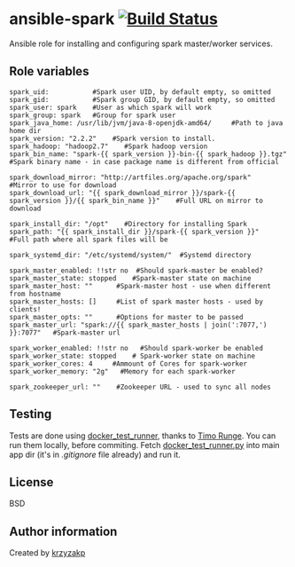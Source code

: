 ansible-spark [![Build Status](https://travis-ci.org/krzyzakp/ansible-spark.svg?branch=master)](https://travis-ci.org/krzyzakp/ansible-spark)
=========

Ansible role for installing and configuring spark master/worker services.


## Role variables
```
spark_uid:           #Spark user UID, by default empty, so omitted
spark_gid:           #Spark group GID, by default empty, so omitted
spark_user: spark    #User as which spark will work
spark_group: spark   #Group for spark user
spark_java_home: /usr/lib/jvm/java-8-openjdk-amd64/     #Path to java home dir
spark_version: "2.2.2"    #Spark version to install.
spark_hadoop: "hadoop2.7"    #Spark hadoop version
spark_bin_name: "spark-{{ spark_version }}-bin-{{ spark_hadoop }}.tgz"   #Spark binary name - in case package name is different from official

spark_download_mirror: "http://artfiles.org/apache.org/spark"    #Mirror to use for download
spark_download_url: "{{ spark_download_mirror }}/spark-{{ spark_version }}/{{ spark_bin_name }}"    #Full URL on mirror to download

spark_install_dir: "/opt"    #Directory for installing Spark
spark_path: "{{ spark_install_dir }}/spark-{{ spark_version }}"   #Full path where all spark files will be

spark_systemd_dir: "/etc/systemd/system/"  #Systemd directory

spark_master_enabled: !!str no  #Should spark-master be enabled?
spark_master_state: stopped    #Spark-master state on machine
spark_master_host: ""      #Spark-master host - use when different from hostname
spark_master_hosts: []     #List of spark master hosts - used by clients!
spark_master_opts: ""      #Options for master to be passed
spark_master_url: "spark://{{ spark_master_hosts | join(':7077,') }}:7077"   #Spark-master url

spark_worker_enabled: !!str no   #Should spark-worker be enabled
spark_worker_state: stopped    # Spark-worker state on machine
spark_worker_cores: 4     #Ammount of Cores for spark-worker
spark_worker_memory: "2g"   #Memory for each spark-worker

spark_zookeeper_url: ""    #Zookeeper URL - used to sync all nodes 
```

## Testing
Tests are done using [docker_test_runner](https://github.com/timorunge/docker-test-runner), thanks to [Timo Runge](https://github.com/timorunge/docker-test-runner). You can run them locally, before commiting. Fetch [docker_test_runner.py](https://github.com/timorunge/docker-test-runner/blob/master/docker_test_runner.py) into main app dir (it's in _.gitignore_ file already) and run it.

## License
BSD


## Author information
Created by [krzyzakp](https://github.com/krzyzakp)
